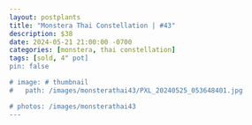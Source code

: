 ```yaml
---
layout: postplants
title: "Monstera Thai Constellation | #43"
description: $38
date: 2024-05-21 21:00:00 -0700
categories: [monstera, thai constellation]
tags: [sold, 4" pot]
pin: false

# image: # thumbnail
#   path: /images/monsterathai43/PXL_20240525_053648401.jpg

# photos: /images/monsterathai43
---
```

